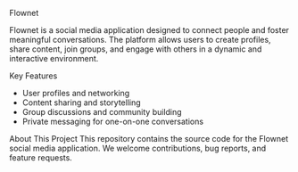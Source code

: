 Flownet

Flownet is a social media application designed to connect people and foster meaningful conversations. The platform allows users to create profiles, share content, join groups, and engage with others in a dynamic and interactive environment.

Key Features
- User profiles and networking
- Content sharing and storytelling
- Group discussions and community building
- Private messaging for one-on-one conversations

About This Project
This repository contains the source code for the Flownet social media application. We welcome contributions, bug reports, and feature requests.

